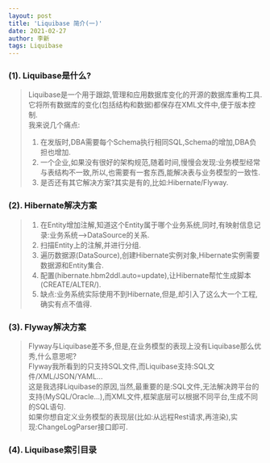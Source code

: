 ```yaml
---
layout: post
title: 'Liquibase 简介(一)'
date: 2021-02-27
author: 李新
tags: Liquibase
---
```


### (1). Liquibase是什么?
> Liquibase是一个用于跟踪,管理和应用数据库变化的开源的数据库重构工具.它将所有数据库的变化(包括结构和数据)都保存在XML文件中,便于版本控制.  
> 我来说几个痛点:   
> 1. 在发版时,DBA需要每个Schema执行相同SQL,Schema的增加,DBA负担也增加.  
> 2. 一个企业,如果没有很好的架构规范,随着时间,慢慢会发现:业务模型经常与表结构不一致,所以,也需要有一套东西,能解决表与业务模型的一致性.      
> 3. 是否还有其它解决方案?其实是有的,比如:Hibernate/Flyway.   

### (2). Hibernate解决方案
> 1. 在Entity增加注解,知道这个Entity属于哪个业务系统,同时,有映射信息记录:业务系统-->DataSource的关系.        
> 2. 扫描Entity上的注解,并进行分组.  
> 3. 遍历数据源(DataSource),创建Hibernate实例对象,Hibernate实例需要数据源和Entity集合.  
> 4. 配置(hibernate.hbm2ddl.auto=update),让Hibernate帮忙生成脚本(CREATE/ALTER/).  
> 5. 缺点:业务系统实际使用不到Hibernate,但是,却引入了这么大一个工程,确实有点不值得.  

### (3). Flyway解决方案
> Flyway与Liquibase差不多,但是,在业务模型的表现上没有Liquibase那么优秀,什么意思呢?  
> Flyway我所看到的只支持SQL文件,而Liquibase支持:SQL文件/XML/JSON/YAML...   
> 这是我选择Liquibase的原因,当然,最重要的是:SQL文件,无法解决跨平台的支持(MySQL/Oracle...),而XML文件,框架底层可以根据不同平台,生成不同的SQL语句.  
> 如果你想自定义业务模型的表现层(比如:从远程Rest请求,再渲染),实现:ChangeLogParser接口即可.   

### (4). Liquibase索引目录